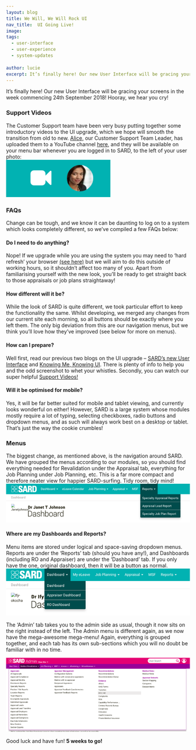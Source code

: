 ```yaml
---
layout: blog
title: We Will, We Will Rock UI
nav_title:  UI Going Live!
image: 
tags:
  - user-interface
  - user-experience
  - system-updates

author: lucie
excerpt: It’s finally here! Our new User Interface will be gracing your screens in the week commencing 24th September 2018! 
---
```


It’s finally here! Our new User Interface will be gracing your screens in the week commencing 24th September 2018! Hooray, we hear you cry!

<h3>Support Videos</h3>
The Customer Support team have been very busy putting together some introductory videos to the UI upgrade, which we hope will smooth the transition from old to new. <a href="https://www.sardjv.co.uk/people/alice.html">Alice,</a> our Customer Support Team Leader, has uploaded them to a YouTube channel <a href="https://www.youtube.com/channel/UCRbilnfdjL5m_uo3bV2ZeMQ/videos">here</a>, and they will be available on your menu bar whenever you are logged in to SARD, to the left of your user photo:
<div class="row">
  <div class="col-xs-6 col-md-3">
<div class='thumbnail'>
  <img src='/images/blog/lucie/picture7.png'/>
 </div>
   </div>
</div>

<h3>FAQs</h3>
Change can be tough, and we know it can be daunting to log on to a system which looks completely different, so we’ve compiled a few FAQs below:

<h4>Do I need to do anything?</h4>
Nope! If we upgrade while you are using the system you may need to ‘hard refresh’ your browser <a href="https://www.sardjv.co.uk/blog/lucie/2018/08/22/hard-refreshing-your-browser.html">(see here)</a> but we will aim to do this outside of working hours, so it shouldn’t affect too many of you. Apart from familiarising yourself with the new look, you’ll be ready to get straight back to those appraisals or job plans straightaway!

<h4>How different will it be?</h4>
While the look of SARD is quite different, we took particular effort to keep the functionality the same. Whilst developing, we merged any changes from our current site each morning, so all buttons should be exactly where you left them. The only big deviation from this are our navigation menus, but we think you’ll love how they’ve improved (see below for more on menus).

<h4>How can I prepare?</h4>
Well first, read our previous two blogs on the UI upgrade – <a href="https://www.sardjv.co.uk/blog/lucie/2018/01/30/ui-update-sneak-peek.html">SARD’s new User Interface</a> and <a href="https://www.sardjv.co.uk/blog/lucie/2018/07/30/knowing-me-and-knowing-ui.html">Knowing Me, Knowing UI</a>. There is plenty of info to help you and the odd screenshot to whet your whistles. Secondly, you can watch our super helpful <a href="https://www.youtube.com/channel/UCRbilnfdjL5m_uo3bV2ZeMQ/videos">Support Videos!</a> 

<h4>Will it be optimised for mobile?</h4>
Yes, it will be far better suited for mobile and tablet viewing, and currently looks wonderful on either! However, SARD is a large system whose modules mostly require a lot of typing, selecting checkboxes, radio buttons and dropdown menus, and as such will always work best on a desktop or tablet. That’s just the way the cookie crumbles!


<h3>Menus</h3>
The biggest change, as mentioned above, is the navigation around SARD. We have grouped the menus according to our modules, so you should find everything needed for Revalidation under the Appraisal tab, everything for Job Planning under Job Planning, etc. This is a far more compact and therefore neater view for happier SARD-surfing. Tidy room, tidy mind!


<div class='thumbnail'>
  <img src='/images/blog/lucie/picture8.png'/>
</div>


<h4>Where are my Dashboards and Reports?</h4>
Menu items are stored under logical and space-saving dropdown menus. Reports are under the ‘Reports’ tab (should you have any!), and Dashboards (including RO and Appraiser) are under the ‘Dashboard’ tab. If you only have the one, original dashboard, then it will be a button as normal.

<div class='thumbnail'>
  <img src='/images/blog/lucie/picture9.png'/>
 </div>

The ‘Admin’ tab takes you to the admin side as usual, though it now sits on the right instead of the left. The Admin menu is different again, as we now have the mega-awesome mega-menu! Again, everything is grouped together, and each tab has its own sub-sections which you will no doubt be familiar with in no time.

<div class='thumbnail'>
  <img src='/images/blog/lucie/picture10.png'/>
 </div>

Good luck and have fun! <b>5 weeks to go!</b>








